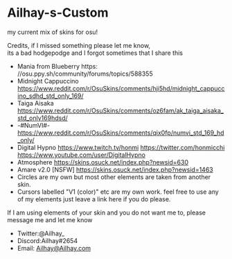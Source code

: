 # Ailhay-s-Custom
my current mix of skins for osu!

Credits, if I missed something please let me know,  
its a bad hodgepodge and I forgot sometimes that I share this

- Mania from Blueberry	https: //osu.ppy.sh/community/forums/topics/588355
- Midnight Cappuccino		https://www.reddit.com/r/OsuSkins/comments/hji5hd/midnight_cappuccino_sdhd_std_only_169/
- Taiga Aisaka 			https://www.reddit.com/r/OsuSkins/comments/oz6fam/ak_taiga_aisaka_std_only169hdsd/
- -#NumVI#-				https://www.reddit.com/r/OsuSkins/comments/qix0fp/numvi_std_169_hd_only/
- Digital Hypno			https://www.twitch.tv/honmi			https://twitter.com/honmicchi		https://www.youtube.com/user/DigitalHypno
- Atmosphere 				https://skins.osuck.net/index.php?newsid=630
- Amare v2.0 [NSFW]		https://skins.osuck.net/index.php?newsid=1463
- Circles are my own but most other elements are taken from another skin. 
- Cursors labelled "V1 (color)" etc are my own work.
feel free to use any of my elements just leave a link here if you do please.

If I am using elements of your skin and you do not want me to,
please message me and let me know

- Twitter:@Ailhay_
- Discord:Ailhay#2654
- Email:	Ailhay@Ailhay.com
